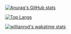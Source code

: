 [![Anurag's GitHub stats](https://github-readme-stats.vercel.app/api?username=unbeeyt)](https://github.com/unbeeyt)

[![Top Langs](https://github-readme-stats.vercel.app/api/top-langs/?username=anuraghazra&layout=compact)](https://github.com/unbeeyt)

[![willianrod's wakatime stats](https://github-readme-stats.vercel.app/api/wakatime?username=unbee_yt)](https://github.com/unbeeyt)

